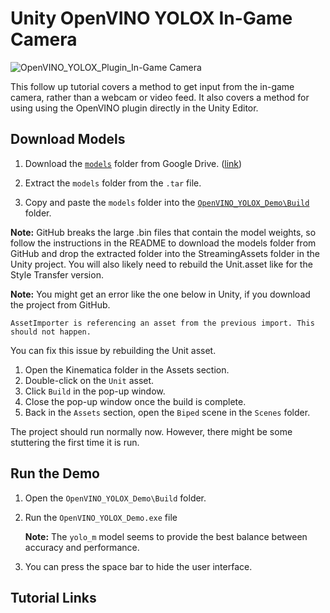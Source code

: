 # Unity OpenVINO YOLOX In-Game Camera
![OpenVINO_YOLOX_Plugin_In-Game Camera](https://raw.githubusercontent.com/cj-mills/Unity-OpenVINO-YOLOX/in-game-camera/images/OpenVINO_YOLOX_Plugin_In-Game_Camera.gif)

This follow up tutorial covers a method to get input from the in-game camera, rather than a webcam or video feed. It also covers a method for using using the OpenVINO plugin directly in the Unity Editor.

## Download Models

1. Download the [`models`](https://drive.google.com/file/d/1N4GuHcKyBpDzJQ1r0LulzD3KRE3GRnAe/view?usp=sharing) folder from Google Drive. ([link](https://drive.google.com/file/d/1N4GuHcKyBpDzJQ1r0LulzD3KRE3GRnAe/view?usp=sharing))

2. Extract the `models` folder from the `.tar` file.

3. Copy and paste the `models` folder into the [`OpenVINO_YOLOX_Demo\Build`](https://github.com/cj-mills/Unity-OpenVINO-YOLOX/tree/main/OpenVINO_YOLOX_Demo/Build) folder.


**Note:**
GitHub breaks the large .bin files that contain the model weights, so follow the instructions in the README to download the models folder from GitHub and drop the extracted folder into the StreamingAssets folder in the Unity project. You will also likely need to rebuild the Unit.asset like for the Style Transfer version.

**Note:** You might get an error like the one below in Unity, if you download the project from GitHub. 

`AssetImporter is referencing an asset from the previous import. This should not happen.`

You can fix this issue by rebuilding the Unit asset. 
1. Open the Kinematica folder in the Assets section. 
2. Double-click on the `Unit` asset.
3. Click `Build` in the pop-up window. 
4. Close the pop-up window once the build is complete.
5. Back in the `Assets` section, open the `Biped` scene in the `Scenes` folder.

The project should run normally now. However, there might be some stuttering the first time it is run.

## Run the Demo

1. Open the `OpenVINO_YOLOX_Demo\Build` folder.

2. Run the `OpenVINO_YOLOX_Demo.exe` file

   **Note:** The `yolo_m` model seems to provide the best balance between accuracy and performance.

3. You can press the space bar to hide the user interface.



## Tutorial Links

